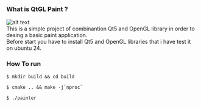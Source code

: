 ### What is QtGL Paint ?
![alt text](https://raw.githubusercontent.com/mahdizynali/QtGL-paint/main/images/preview.png)\
This is a simple project of combinantion Qt5 and OpenGL library in order to desing a basic paint application.\
Before start you have to install Qt5 and OpenGL libraries that i have test it on ubuntu 24.
### How To run
```
$ mkdir build && cd build
```
```
$ cmake .. && make -j`nproc`
```
```
$ ./painter
```
